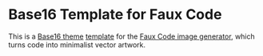 # Base16 Template for Faux Code

This is a [Base16 theme](http://chriskempson.com/projects/base16/)
[template](https://github.com/chriskempson/base16#template-repositories) for the
[Faux Code image generator](https://github.com/knutsynstad/faux-code), which
turns code into minimalist vector artwork.
